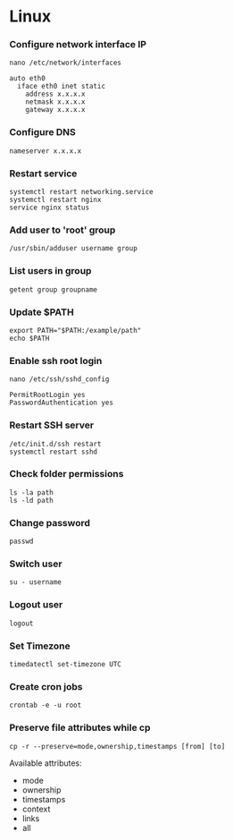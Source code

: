 # Linux

### Configure network interface IP
`nano /etc/network/interfaces`

```
auto eth0
  iface eth0 inet static
    address x.x.x.x
    netmask x.x.x.x
    gateway x.x.x.x
```

### Configure DNS
```
nameserver x.x.x.x
```

### Restart service
`systemctl restart networking.service`\
`systemctl restart nginx`\
`service nginx status`

### Add user to 'root' group
`/usr/sbin/adduser username group`

### List users in group
`getent group groupname`

### Update $PATH
`export PATH="$PATH:/example/path"`\
`echo $PATH`

### Enable ssh root login
`nano /etc/ssh/sshd_config`

```
PermitRootLogin yes
PasswordAuthentication yes
```

### Restart SSH server
`/etc/init.d/ssh restart`\
`systemctl restart sshd`

### Check folder permissions
`ls -la path`\
`ls -ld path`

### Change password
`passwd`

### Switch user
`su - username`

### Logout user
`logout`

### Set Timezone
`timedatectl set-timezone UTC`

### Create cron jobs
`crontab -e -u root`

### Preserve file attributes while cp
`cp -r --preserve=mode,ownership,timestamps [from] [to]`

Available attributes:
- mode
- ownership
- timestamps
- context
- links
- all
